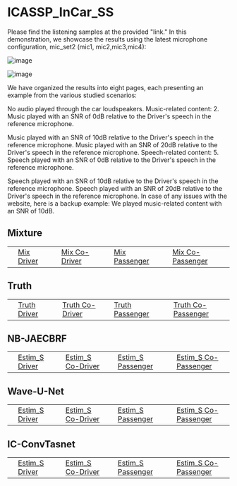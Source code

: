 # ICASSP_InCar_SS
Please find the listening samples at the provided "link." In this demonstration, we showcase the results using the latest microphone configuration, mic_set2 (mic1, mic2,mic3,mic4):

![image](https://github.com/HafsatiMohammed/ICASSP_InCar_SS/assets/64764613/7d8b7dbc-24ea-44bd-91f1-fb5c12a52258)

![image](https://github.com/HafsatiMohammed/ICASSP_InCar_SS/assets/64764613/9377fcaa-1133-4d5b-b444-a0e9223e63c1)



We have organized the results into eight pages, each presenting an example from the various studied scenarios:

No audio played through the car loudspeakers.
Music-related content:
2. Music played with an SNR of 0dB relative to the Driver's speech in the reference microphone.

Music played with an SNR of 10dB relative to the Driver's speech in the reference microphone.
Music played with an SNR of 20dB relative to the Driver's speech in the reference microphone.
Speech-related content:
5. Speech played with an SNR of 0dB relative to the Driver's speech in the reference microphone.

Speech played with an SNR of 10dB relative to the Driver's speech in the reference microphone.
Speech played with an SNR of 20dB relative to the Driver's speech in the reference microphone.
In case of any issues with the website, here is a backup example: We played music-related content with an SNR of 10dB.




## Mixture
<table>
  <tr>
    <td>
    <td><a href="./MusicMix_0_set1.wav">Mix Driver</a></td>
    </td>
    <td>
    <td><a href="./MusicMix_1_set1.wav">Mix Co-Driver</a></td>
    </td>
    <td>
    <td><a href="./MusicMix_2_set1.wav">Mix Passenger</a></td>
    </td>
    <td>
    <td><a href="./MusicMix_3_set1.wav">Mix Co-Passenger</a></td>
    </td>
  </tr>
</table>



## Truth
<table>
  <tr>
    <td>
    <td><a href="./MusicTruth_0_set1.wav">Truth Driver</a></td>
    </td>
    <td>
    <td><a href="./MusicTruth_1_set1.wav">Truth Co-Driver</a></td>
    </td>
    <td>
    <td><a href="./MusicTruth_2_set1.wav">Truth Passenger</a></td>
    </td>
    <td>
    <td><a href="./MusicTruth_3_set1.wav">Truth Co-Passenger</a></td>
    </td>
  </tr>
</table>


## NB-JAECBRF
<table>
  <tr>
    <td>
    <td><a href="./MusicBeamRNN_0_set1.wav">Estim_S Driver</a></td>
    </td>
    <td>
    <td><a href="./MusicBeamRNN_1_set1.wav">Estim_S Co-Driver</a></td>
    </td>
    <td>
    <td><a href="./MusicBeamRNN_2_set1.wav">Estim_S Passenger</a></td>
    </td>
    <td>
    <td><a href="./MusicBeamRNN_3_set1.wav">Estim_S Co-Passenger</a></td>
    </td>
  </tr>
</table>


## Wave-U-Net
<table>
  <tr>
    <td>
    <td><a href="./MusicWaveUnet_0_set1.wav">Estim_S Driver</a></td>
    </td>
    <td>
    <td><a href="./MusicWaveUnet_1_set1.wav">Estim_S Co-Driver</a></td>
    </td>
    <td>
    <td><a href="./MusicWaveUnet_2_set1.wav">Estim_S Passenger</a></td>
    </td>
    <td>
    <td><a href="./MusicWaveUnet_set1.wav">Estim_S Co-Passenger</a></td>
    </td>
  </tr>
</table>

## IC-ConvTasnet
<table>
  <tr>
    <td>
    <td><a href="./MusicIC-ConvTas_0_set1.wav">Estim_S Driver</a></td>
    </td>
    <td>
    <td><a href="./MusicIC-ConvTas_1_set1.wav">Estim_S Co-Driver</a></td>
    </td>
    <td>
    <td><a href="./MusicIC-ConvTas_2_set1.wav">Estim_S Passenger</a></td>
    </td>
    <td>
    <td><a href="./MusicIC-ConvTas_set1.wav">Estim_S Co-Passenger</a></td>
    </td>
  </tr>
</table>









